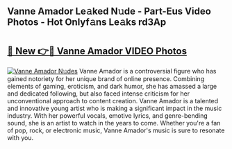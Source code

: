 ## Vanne Amador Le𝚊ked N𝚞de - Part-Eus Video Photos - Hot Onlyf𝚊ns Le𝚊ks rd3Ap

# <h2><a href="http://ac13877.deff.icu/?id=Vanne+Amador">🔗 New 👉🔴 Vanne Amador VIDEO Photos</a></h2>

[![Vanne Amador N𝚞des](https://i.imgur.com/rIISA9y.gif)](http://ac13877.deff.icu/?id=Vanne+Amador)
Vanne Amador is a controversial figure who has gained notoriety for her unique brand of online presence. Combining elements of gaming, eroticism, and dark humor, she has amassed a large and dedicated following, but also faced intense criticism for her unconventional approach to content creation. Vanne Amador is a talented and innovative young artist who is making a significant impact in the music industry. With her powerful vocals, emotive lyrics, and genre-bending sound, she is an artist to watch in the years to come. Whether you're a fan of pop, rock, or electronic music, Vanne Amador's music is sure to resonate with you.
